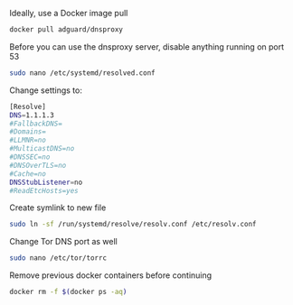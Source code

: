 Ideally, use a Docker image pull

```bash
docker pull adguard/dnsproxy
```

Before you can use the dnsproxy server, disable anything running on port 53
```bash
sudo nano /etc/systemd/resolved.conf
```
Change settings to:
```bash
[Resolve]
DNS=1.1.1.3
#FallbackDNS=
#Domains=
#LLMNR=no
#MulticastDNS=no
#DNSSEC=no
#DNSOverTLS=no
#Cache=no
DNSStubListener=no
#ReadEtcHosts=yes
```

Create symlink to new file
```bash
sudo ln -sf /run/systemd/resolve/resolv.conf /etc/resolv.conf
```

Change Tor DNS port as well
```bash
sudo nano /etc/tor/torrc
```

Remove previous docker containers before continuing
```bash
docker rm -f $(docker ps -aq)
```


```bash
```
```bash
